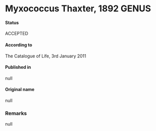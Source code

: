 Myxococcus Thaxter, 1892 GENUS
=======

#### Status
ACCEPTED

#### According to
The Catalogue of Life, 3rd January 2011

#### Published in
null

#### Original name
null

### Remarks
null
